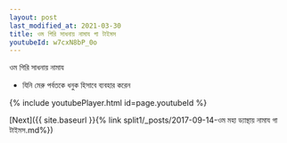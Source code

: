 ```yaml
---
layout: post
last_modified_at: 2021-03-30
title: ওম গিরি সাধনায় নামায গা টাইমস
youtubeId: w7cxN8bP_0o
---
```

 
 
 ওম গিরি সাধনায় নামায  
 
 -  যিনি মেরু পর্বতকে ধনুক হিসাবে ব্যবহার করেন 
 
  
 
  
 
 
 
 
 
 


{% include youtubePlayer.html id=page.youtubeId %}
 
[Next]({{ site.baseurl }}{% link  split1/_posts/2017-09-14-ওম মহা ড্যান্থায় নামায গা টাইমস.md%})
 
